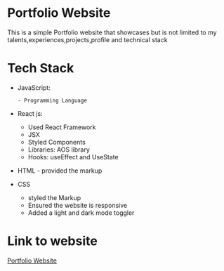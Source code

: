 # Portfolio Website

This is a simple Portfolio website that showcases but is not limited to my talents,experiences,projects,profile and technical stack

# Tech Stack

- JavaScript:

      - Programming Language
 
- React js:
       
     - Used React Framework
     - JSX
     - Styled Components
     - Libraries: AOS library
     - Hooks: useEffect and UseState
      
- HTML - provided the markup
- CSS 
     - styled the Markup
     - Ensured the website is responsive
     - Added a light and dark mode toggler

# Link to website

[Portfolio Website](https://erickngugi.netlify.app/ "Portfolio website")

